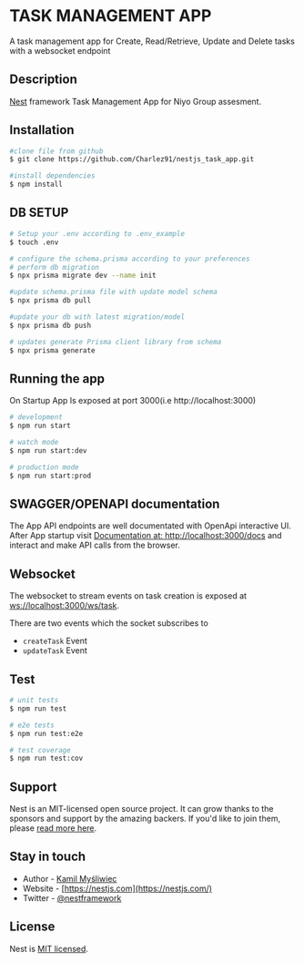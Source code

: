 # TASK MANAGEMENT APP
A task management app for Create, Read/Retrieve, Update and Delete tasks with a websocket endpoint


## Description

[Nest](https://github.com/nestjs/nest) framework Task Management App for Niyo Group assesment.

## Installation
```bash
#clone file from github
$ git clone https://github.com/Charlez91/nestjs_task_app.git

#install dependencies
$ npm install
```

## DB SETUP
```bash
# Setup your .env according to .env_example
$ touch .env

# configure the schema.prisma according to your preferences
# perform db migration
$ npx prisma migrate dev --name init

#update schema.prisma file with update model schema
$ npx prisma db pull

#update your db with latest migration/model
$ npx prisma db push

# updates generate Prisma client library from schema
$ npx prisma generate
```

## Running the app
On Startup App Is exposed at port 3000(i.e http://localhost:3000)
```bash
# development
$ npm run start

# watch mode
$ npm run start:dev

# production mode
$ npm run start:prod
```

## SWAGGER/OPENAPI documentation
The App API endpoints are well documentated with OpenApi interactive UI.
After App startup visit [Documentation at: http://localhost:3000/docs](http://localhost:3000/docs) and interact and make API calls from the browser.

## Websocket
The websocket to stream events on task creation is exposed at [ws://localhost:3000/ws/task](https://localhost:3000/ws/task).

There are two events which the socket subscribes to
* `createTask` Event
* `updateTask` Event

## Test

```bash
# unit tests
$ npm run test

# e2e tests
$ npm run test:e2e

# test coverage
$ npm run test:cov
```

## Support

Nest is an MIT-licensed open source project. It can grow thanks to the sponsors and support by the amazing backers. If you'd like to join them, please [read more here](https://docs.nestjs.com/support).

## Stay in touch

- Author - [Kamil Myśliwiec](https://kamilmysliwiec.com)
- Website - [https://nestjs.com](https://nestjs.com/)
- Twitter - [@nestframework](https://twitter.com/nestframework)

## License

Nest is [MIT licensed](LICENSE).
